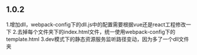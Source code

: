 ## 1.0.2
1.增加dll，webpack-config下的dll.js中的配置需要根据vue还是react工程修改一下
2.去掉每个文件夹下的index.html文件，统一使用webpack-config下的template.html
3.dev模式下的静态资源服务监听路径变动，因为多了一个dll文件夹
